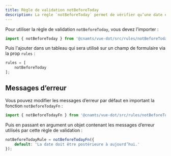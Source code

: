 ```yaml
---
title: Règle de validation notBeforeToday
description: La règle `notBeforeToday` permet de vérifier qu’une date est postérieure à la date du jour.
---
```


<doc-tabs>

<doc-tab-item label="Utilisation">

Pour utiliser la règle de validation `notBeforeToday`, vous devez l’importer :

```ts
import { notBeforeToday } from '@cnamts/vue-dot/src/rules/notBeforeToday';
```

Puis l'ajouter dans un tableau qui sera utilisé sur un champ de formulaire via la prop `rules` :

```ts
rules = [
	notBeforeToday
];
```

## Messages d’erreur

Vous pouvez modifier les messages d’erreur par défaut en important la fonction `notBeforeTodayFn` :

```ts
import { notBeforeTodayFn } from '@cnamts/vue-dot/src/rules/notBeforeToday';
```

Puis en passant en argument un objet contenant les messages d’erreur utilisés par cette règle de validation :

```ts
notBeforeTodayRule = notBeforeTodayFn({
	default: 'La date doit être postérieure à aujourd’hui.'
});
```

</doc-tab-item>

<doc-tab-item label="API">
<doc-api name="rules/not-before-today"></doc-api>
</doc-tab-item>

</doc-tabs>
